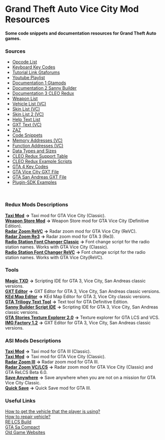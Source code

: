 # Grand Theft Auto Vice City Mod Resources
__Some code snippets and documentation resources for Grand Theft Auto games.__

### Sources
- [Opcode List](https://gtamods.com/wiki/List_of_opcodes)
- [Keyboard Key Codes](https://docs.microsoft.com/en-gb/windows/win32/inputdev/virtual-key-codes?redirectedfrom=MSDN)
- [Tutorial Link Gtaforums](https://gtaforums.com/topic/480446-iii-coding-directory/)
- [Youtube Playlist](https://www.youtube.com/playlist?list=PL34fQ24a1TlEbGbWkvVL4Xl8Zh20lxnOl)
- [Documentation 1 Gtamods](https://gtamods.com/wiki/Main_Page)
- [Documentation 2 Sanny Builder](https://library.sannybuilder.com/#/)
- [Documentation 3 CLEO Redux](https://re.cleo.li/docs/en/)
- [Weapon List](https://gtamods.com/wiki/Weapon)
- [Vehicle List (VC)](https://gtamods.com/wiki/List_of_vehicles_(VC))
- [Skin List (VC)](http://web.archive.org/web/20221207193849/https://wiki.gtaconnected.com/Resources/GTAVC/PedSkins)
- [Skin List 2 (VC)](http://spaceeinstein.altervista.org/peds_vc.php)
- [Help Text List](https://gtamods.com/wiki/Text)
- [GXT Text (VC)](http://spaceeinstein.altervista.org/gxt/gxt.php?game=VC&lang=EN)
- [ZAZ](http://zazmahall.de/ZAZGTASANATORIUM/CLEO3BASIC.htm)
- [Code Snippets](https://gtamods.com/wiki/Category:Code_Snippets)
- [Memory Addresses (VC)](https://gtamods.com/wiki/Memory_Addresses_(VC))
- [Function Addresses (VC)](https://gtamods.com/wiki/Function_Memory_Addresses_(VC))
- [Data Types and Sizes](https://docs.oracle.com/cd/E19253-01/817-6223/chp-typeopexpr-2/index.html)
- [CLEO Redux Support Table](https://github.com/cleolibrary/CLEO-Redux/wiki/Feature-Support-Matrix)
- [CLEO Redux Example Scripts](https://github.com/cleolibrary/CLEO-Redux/tree/master/examples)
- [GTA 4 Key Codes](https://gtaforums.com/topic/387783-generic-gta-4-documentation/?do=findComment&comment=1059735675)
- [GTA Vice City GXT File](http://public.sannybuilder.com/GXT/old/GTAVC.text)
- [GTA San Andreas GXT File](https://public.sannybuilder.com/GXT/old/GTASA.text)
- [Plugin-SDK Examples](https://github.com/DK22Pac/plugin-sdk/tree/master/examples)
<br/>

### Redux Mods Descriptions
[**Taxi Mod**](https://github.com/yuksel-kadir/Grand-Theft-Auto-Modding-Source/tree/main/MOD%20Taxi%20Mod%20(GTA%20VC%20Classic)) **->** Taxi mod for GTA Vice City (Classic).<br/>
[**Weapon Store Mod**](https://github.com/yuksel-kadir/Grand-Theft-Auto-Modding-Source/tree/main/VC_DE_MOD_Weapon%20Store%20Mod%20(Definitive)) **->** Weapon Store mod for GTA Vice City (Definitive Edition).<br/>
[**Radar Zoom ReVC**](https://github.com/yuksel-kadir/Grand-Theft-Auto-Modding-Source/tree/main/MOD%20Radar%20Zoom%20(GTA%20ReVC)) **->** Radar zoom mod for GTA Vice City (ReVC). <br/>
[**Radar Zoom Re3**](https://github.com/yuksel-kadir/Grand-Theft-Auto-Modding-Source/tree/main/MOD%20Radar%20Zoom%20(GTA%20Re3)) **->** Radar zoom mod for GTA 3 (Re3). <br/>
[**Radio Station Font Changer Classic**](https://github.com/yuksel-kadir/Grand-Theft-Auto-Modding-Source/tree/main/MOD%20Radio%20Station%20Font%20Changer%20(GTA%20VC%20Classic)) **->** Font change script for the radio station names. Works with GTA Vice City (Classic).<br/>
[**Radio Station Font Changer ReVC**](https://github.com/yuksel-kadir/Grand-Theft-Auto-Modding-Source/tree/main/MOD%20Radio%20Station%20Font%20Changer%20(GTA%20ReVC)) **->** Font change script for the radio station names. Works with GTA Vice City(ReVC).
<br/>

### Tools
[**Magic TXD**](https://gtaforums.com/topic/851436-relopensrc-magictxd/) **->** Scripting IDE for GTA 3, Vice City, San Andreas classic versions.<br/>
[**GXT Editor**](http://web.archive.org/web/20070102011246/http://zverik.rbcmail.ru/gxtedit13.zip) **->** GXT Editor for GTA 3, Vice City, San Andreas classic versions.<br/>
[**KEd Map Editor**](https://www.gtagarage.com/mods/show.php?id=8322) **->** KEd Map Editor for GTA 3, Vice City classic versions.<br/>
[**GTA Triliogy Text Tool**](https://gtaforums.com/topic/977646-gtasade-localization-modding-guide/) **->** Text tool for GTA Definitive Edition.<br/>
[**Sanny Builder Script IDE**](https://sannybuilder.com/index.html) **->** Scripting IDE for GTA 3, Vice City, San Andreas classic versions.<br/>
[**GTA Stories Texture Explorer 2.0**](https://libertycity.net/files/gta-vice-city-stories/57785-gta-stories-texture-explorer-2.0.html) **->** Texture explorer for GTA LCS and VCS.<br/>
[**IMG Factory 1.2**](https://libertycity.net/files/gta-vice-city/102592-img-factory-1.2.html) **->** GXT Editor for GTA 3, Vice City, San Andreas classic versions.<br/>

### ASI Mods Descriptions
[**Taxi Mod**](https://github.com/yuksel-kadir/Grand-Theft-Auto-Modding-Source/tree/main/ASI%20MOD%20Taxi%20Mod%20(GTA%20III%20Classic)) **->** Taxi mod for GTA III (Classic).<br/>
[**Taxi Mod**](https://github.com/yuksel-kadir/Grand-Theft-Auto-Modding-Source/tree/main/ASI%20MOD%20Taxi%20Mod%20(GTA%20VC%20Classic)) **->** Taxi mod for GTA Vice City (Classic).<br/>
[**Radar Zoom III**](https://github.com/yuksel-kadir/Grand-Theft-Auto-Modding-Source/tree/main/ASI%20MOD%20Radar%20Zoom%20(GTA%20III%20Classic)) **->** Radar zoom mod for GTA III.<br/>
[**Radar Zoom VC/LCS**](https://github.com/yuksel-kadir/Grand-Theft-Auto-Modding-Source/tree/main/ASI%20MOD%20Radar%20Zoom%20(GTA%20VC%20Classic%20-%20GTA%20ReLCS)) **->** Radar zoom mod for GTA Vice City (Classic) and GTA ReLCS Beta 6.0. <br/>
[**Save Anywhere**](https://github.com/yuksel-kadir/Grand-Theft-Auto-Modding-Source/tree/main/ASI%20MOD%20Save%20Anywhere%20(GTA%20VC%20Classic)) **->** Save anywhere when you are not on a mission for GTA Vice City Classic.<br/>
[**Quick Save**](https://github.com/yuksel-kadir/Grand-Theft-Auto-Modding-Source/tree/main/ASI%20MOD%20Quick%20Save%20(GTA%20III%20Classic)) **->** Quick Save mod for GTA III.
<br/>

### Useful Links
[How to get the vehicle that the player is using?](https://gtaforums.com/topic/975946-fast-question-what-is-the-opcode-to-see-what-player-is-using/)<br/>
[How to repair vehicle?](https://gtamods.com/wiki/0A30)<br/>
[RE:LCS Build](https://drive.google.com/file/d/10SVHpIbHvGF8sLJjcORNejCt3SZp99ua/view?usp=sharing)<br/>
[GTA Sa Compact](https://web.archive.org/web/20221130223910/https://github.com/codenulls/gta-reversed/files/6949371/gta_sa.zip)<br/>
[Old Game Websites](https://museum.rockstarnexus.com/)
<!--
### Some Useful Opcode Descriptions
[**0ADC**: Check if the player has typed a specified text.](https://gtamods.com/wiki/0ADC)<br/>
[**03E5**: Print help message on the left corner of the screen.](https://gtamods.com/wiki/03E5)<br/>
[**0222**: Set player health to some value.](https://gtamods.com/wiki/List_of_opcodes)<br/>
[**035E**: Add armour to player.](https://gtamods.com/wiki/List_of_opcodes)<br/>
[**0000**: 0000 is often put at the beginning of CLEO scripts to avoid jump-at-zero-offset bug.](https://gtamods.com/wiki/0000)<br/>
[**0ACA**: This CLEO opcode prints a custom help message.](https://gtamods.com/wiki/0ACA)<br/>
[**0109**: This opcode adds the integer value to the player's current amount of money. A negative value subtracts the player's money.](https://gtamods.com/wiki/0109)<br/>
[**010D**: This sets the player's current wanted level from 0 to 6. It will not exceed the maximum wanted level set by opcode 01F0. Negative values have no effect while values higher than six will not exceed six.](https://gtamods.com/wiki/010D)<br/>
[**01B2**: Gives the weapon to the **CHARACTER**.](https://gtamods.com/wiki/01B2)<br/>
[**01B1**: Gives the weapon to the **PLAYER**.](https://gtamods.com/wiki/01B1)<br/>
[**0247**: Request a model.](https://gtamods.com/wiki/0247)<br/>
[**0248**: Check if the requested model is loaded.](https://gtamods.com/wiki/0248)<br/>
[**04C4**: This opcode stores a point offset from the character's position. The coordinates it stores are dependent on the direction the character is facing.](https://gtamods.com/wiki/04C4)<br/>
[**0ADD**: Spawns a vehicle of the specified model like a cheat.](https://gtamods.com/wiki/0ADD)<br/>
[**02AC**: Sets the proofs of the vehicle.](https://gtamods.com/wiki/02AC)<br/>
**053F**: Sets tires vulnerability (0 = off).<br/>
**055E**: Sets player's max health.<br/>
<br/>
-->

<!--
### Script Descriptions
[**HESOYAM Script**](https://github.com/WastedHymn/Grand-Theft-Auto-Vice-City-Scripts/blob/master/hesoyamscript.txt) **->** Player can get $250.000, full health and armour, by typing "HESOYAM" just like in GTA San Andreas.<br/>
[**Save Game Script**](https://github.com/WastedHymn/Grand-Theft-Auto-Vice-City-Scripts/blob/master/savegamescript.txt) **->** Player can save the game *any time* and *anywhere* in Vice City when a mission is not active.<br/>
[**Weapon Script**](https://github.com/WastedHymn/Grand-Theft-Auto-Vice-City-Scripts/blob/master/weaponscript.txt) **->** Player can get a set of weapons by typing "GUNSGUNSGUNS".<br/>
[**Vehicle Spawner**](https://github.com/WastedHymn/Grand-Theft-Auto-Vice-City-Scripts/blob/master/vehiclespawnerscript.txt) **->** Type the name of the vehicle and it will spawn in front of you! (This Script doesn't include all of the vehicles in the [vehicle list](https://gtamods.com/wiki/List_of_vehicles_(VC)) so you if you want to spawn a vehicle that didn't include in the script, you have to modify the script and compile it with [Sanny Builder](https://sannybuilder.com/index.html).)<br/>
[**AEZAKMI Script**](https://github.com/WastedHymn/Grand-Theft-Auto-Vice-City-Scripts/blob/master/aezakmiscript.txt) **->** This script behaves just like the AEZAKMI cheat in GTA San Andreas. When AEZAKMI is typed, the cops no longer chase the player and respond to all criminal activity. If the player types the cheat again then the cops behaviour will be restored and they response all the crime activity.<br/>
<br/>
-->
